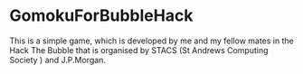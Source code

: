# GomokuForBubbleHack
This is a simple game, which is developed by me and my fellow mates in the Hack The Bubble that is organised by STACS (St Andrews Computing Society ) and J.P.Morgan.
